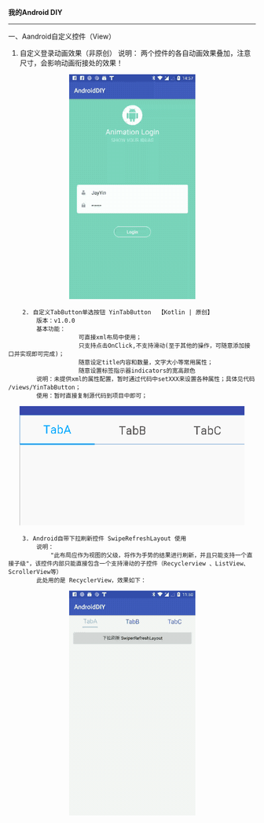 **我的Android DIY**

------
一、Aandroid自定义控件（View）

1. 自定义登录动画效果（非原创）
    说明：
                两个控件的各自动画效果叠加，注意尺寸，会影响动画衔接处的效果！
<div align=center><img src="images/loginAnimator.gif"/></div>
        
        
        2. 自定义TabButton单选按钮 YinTabButton  【Kotlin | 原创】 
            版本：v1.0.0
            基本功能：   
                        可直接xml布局中使用；
                        只支持点击OnClick,不支持滑动(至于其他的操作，可随意添加接口并实现即可完成)；
                        随意设定title内容和数量，文字大小等常用属性；
                        随意设置标签指示器indicators的宽高颜色
            说明：未提供xml的属性配置，暂时通过代码中setXXX来设置各种属性；具体见代码 /views/YinTabButton；
            使用：暂时直接复制源代码到项目中即可；
<div align=center><img src="images/img_tab_button.png"/></div>

            
            
            
        3. Android自带下拉刷新控件 SwipeRefreshLayout 使用
            说明：
                "此布局应作为视图的父级，将作为手势的结果进行刷新，并且只能支持一个直接子级"，该控件内部只能直接包含一个支持滑动的子控件（Recyclerview 、ListView、ScrollerView等）
            此处用的是 RecyclerView，效果如下：
<div align=center><img src="images/swipeRefreshView.gif"/></div>

        

                
             